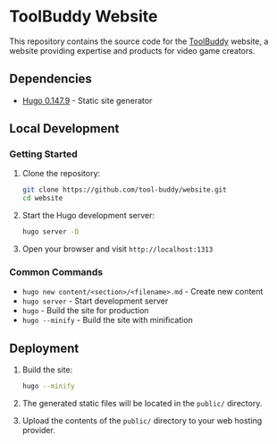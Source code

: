 # ToolBuddy Website

This repository contains the source code for the [ToolBuddy](https://toolbuddy.net/) website, a website providing expertise and products for video game creators.

## Dependencies

- [Hugo 0.147.9](https://gohugo.io/) - Static site generator

## Local Development


### Getting Started

1. Clone the repository:
   ```bash
   git clone https://github.com/tool-buddy/website.git
   cd website
   ```

2. Start the Hugo development server:
   ```bash
   hugo server -D
   ```

3. Open your browser and visit `http://localhost:1313`

### Common Commands

- `hugo new content/<section>/<filename>.md` - Create new content
- `hugo server` - Start development server
- `hugo` - Build the site for production
- `hugo --minify` - Build the site with minification

## Deployment

1. Build the site:
   ```bash
   hugo --minify
   ```

2. The generated static files will be located in the `public/` directory.

3. Upload the contents of the `public/` directory to your web hosting provider.